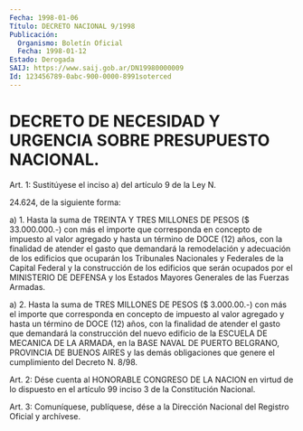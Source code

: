 ```yaml
---
Fecha: 1998-01-06
Título: DECRETO NACIONAL 9/1998
Publicación:
  Organismo: Boletín Oficial
  Fecha: 1998-01-12
Estado: Derogada
SAIJ: https://www.saij.gob.ar/DN19980000009
Id: 123456789-0abc-900-0000-8991soterced
---
```

# DECRETO DE NECESIDAD Y URGENCIA SOBRE PRESUPUESTO NACIONAL.

<a id="1"></a>
Art. 1: Sustitúyese el inciso a) del artículo 9 de la Ley N.

24.624, de la siguiente forma:

a) 1. Hasta la suma de TREINTA Y TRES MILLONES DE PESOS ($ 33.000.000.-) con más el importe que corresponda en concepto de impuesto al valor agregado y hasta un término de DOCE (12) años, con la finalidad de atender el gasto que demandará la remodelación y adecuación de los edificios que ocuparán los Tribunales Nacionales y Federales de la Capital Federal y la construcción de los edificios que serán ocupados por el MINISTERIO DE DEFENSA y los Estados Mayores Generales  de las Fuerzas Armadas.

a) 2. Hasta la suma de TRES MILLONES DE PESOS ($ 3.000.00.-) con más el importe que corresponda en concepto de impuesto al valor agregado y hasta un término de DOCE (12)  años, con la finalidad de atender el gasto que demandará la construcción del nuevo edificio de la ESCUELA DE MECANICA DE LA ARMADA, en la BASE NAVAL DE PUERTO BELGRANO, PROVINCIA DE BUENOS AIRES y las demás obligaciones que genere el cumplimiento del Decreto N. 8/98.

<a id="2"></a>
Art. 2: Dése cuenta al HONORABLE CONGRESO DE LA NACION en virtud de lo dispuesto en el artículo  99 inciso 3 de la Constitución Nacional.

<a id="3"></a>
Art. 3: Comuníquese, publíquese, dése a la Dirección Nacional del Registro Oficial y archívese.